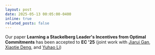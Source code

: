 ```yaml
---
layout: post
date: 2025-05-13 00:05:00-0400
inline: true
related_posts: false
---
```



Our paper **Learning a Stackelberg Leader's Incentives from Optimal Commitments** has been accepted to **EC '25** (joint work with <a href="https://jgan.xyz/">Jiarui Gan</a>, <a href="https://cfcs.pku.edu.cn/english/people/faculty/xiaotiedeng/index.htm" target="_blank">Xiaotie Deng</a>, and <a href="https://yuhao.li/">Yuhao Li</a>)
